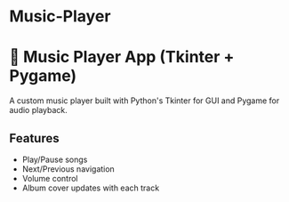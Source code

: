 # Music-Player

# 🎵 Music Player App (Tkinter + Pygame)

A custom music player built with Python's Tkinter for GUI and Pygame for audio playback.

## Features
- Play/Pause songs
- Next/Previous navigation
- Volume control
- Album cover updates with each track
